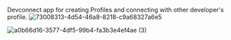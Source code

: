 Devconnect app for creating Profiles and connecting with other developer's profile.
![73008313-4d54-46a8-8218-c9a68327a6e5](https://user-images.githubusercontent.com/46092815/160403036-d19d508d-8f1a-44b3-a207-64b4577b64f4.jpg)

![a0b66d16-3577-4df5-99b4-fa3b3e4ef4ae (3)](https://user-images.githubusercontent.com/46092815/160402812-f82a5409-f4b6-45af-b7ba-1163e7e008e6.jpg)
